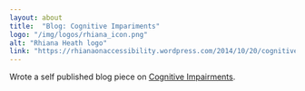 ```yaml
---
layout: about
title:  "Blog: Cognitive Impariments"
logo: "/img/logos/rhiana_icon.png"
alt: "Rhiana Heath logo"
link: "https://rhianaonaccessibility.wordpress.com/2014/10/20/cognitive-impariments/"
---
```


Wrote a self published blog piece on [Cognitive Impairments](/publications/#a11y-06-2014).
